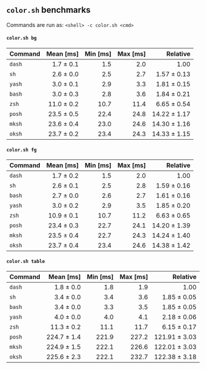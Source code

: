 ## `color.sh` benchmarks

Commands are run as: `<shell> -c color.sh <cmd>`

#### `color.sh bg`

| Command |  Mean [ms] | Min [ms] | Max [ms] |     Relative |
| :------ | ---------: | -------: | -------: | -----------: |
| `dash`  |  1.7 ± 0.1 |      1.5 |      2.0 |         1.00 |
| `sh`    |  2.6 ± 0.0 |      2.5 |      2.7 |  1.57 ± 0.13 |
| `yash`  |  3.0 ± 0.1 |      2.9 |      3.3 |  1.81 ± 0.15 |
| `bash`  |  3.0 ± 0.3 |      2.8 |      3.6 |  1.84 ± 0.21 |
| `zsh`   | 11.0 ± 0.2 |     10.7 |     11.4 |  6.65 ± 0.54 |
| `posh`  | 23.5 ± 0.5 |     22.4 |     24.8 | 14.22 ± 1.17 |
| `mksh`  | 23.6 ± 0.4 |     23.0 |     24.6 | 14.30 ± 1.16 |
| `oksh`  | 23.7 ± 0.2 |     23.4 |     24.3 | 14.33 ± 1.15 |

#### `color.sh fg`

| Command |  Mean [ms] | Min [ms] | Max [ms] |     Relative |
| :------ | ---------: | -------: | -------: | -----------: |
| `dash`  |  1.7 ± 0.2 |      1.5 |      2.0 |         1.00 |
| `sh`    |  2.6 ± 0.1 |      2.5 |      2.8 |  1.59 ± 0.16 |
| `bash`  |  2.7 ± 0.0 |      2.6 |      2.7 |  1.61 ± 0.16 |
| `yash`  |  3.0 ± 0.2 |      2.9 |      3.5 |  1.85 ± 0.20 |
| `zsh`   | 10.9 ± 0.1 |     10.7 |     11.2 |  6.63 ± 0.65 |
| `posh`  | 23.4 ± 0.3 |     22.7 |     24.1 | 14.20 ± 1.39 |
| `mksh`  | 23.5 ± 0.4 |     22.7 |     24.3 | 14.24 ± 1.40 |
| `oksh`  | 23.7 ± 0.4 |     23.4 |     24.6 | 14.38 ± 1.42 |

#### `color.sh table`

| Command |   Mean [ms] | Min [ms] | Max [ms] |      Relative |
| :------ | ----------: | -------: | -------: | ------------: |
| `dash`  |   1.8 ± 0.0 |      1.8 |      1.9 |          1.00 |
| `sh`    |   3.4 ± 0.0 |      3.4 |      3.6 |   1.85 ± 0.05 |
| `bash`  |   3.4 ± 0.0 |      3.3 |      3.5 |   1.85 ± 0.05 |
| `yash`  |   4.0 ± 0.0 |      4.0 |      4.1 |   2.18 ± 0.06 |
| `zsh`   |  11.3 ± 0.2 |     11.1 |     11.7 |   6.15 ± 0.17 |
| `posh`  | 224.7 ± 1.4 |    221.9 |    227.2 | 121.91 ± 3.03 |
| `mksh`  | 224.9 ± 1.5 |    222.1 |    226.6 | 122.01 ± 3.03 |
| `oksh`  | 225.6 ± 2.3 |    222.1 |    232.7 | 122.38 ± 3.18 |
